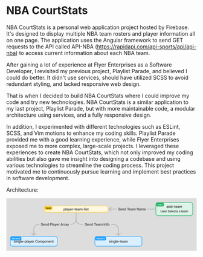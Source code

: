 <h1>NBA CourtStats</h1>

NBA CourtStats is a personal web application project hosted by Firebase. It's designed to display multiple NBA team rosters and player information all on one page. The application uses the Angular framework to send GET requests to the API called API-NBA (https://rapidapi.com/api-sports/api/api-nba) to access current information about each NBA team. 

After gaining a lot of experience at Flyer Enterprises as a Software Developer, I revisited my previous project, Playlist Parade, and believed I could do better. It didn't use services, should have utilized SCSS to avoid redundant styling, and lacked responsive web design.

That is when I decided to build NBA CourtStats where I could improve my code and try new technologies. NBA CourtStats is a similar application to my last project, Playlist Parade, but with more maintainable code, a modular architecture using services, and a fully responsive design. 

In addition, I experimented with different technologies such as ESLint, SCSS, and Vim motions to enhance my coding skills. Playlist Parade provided me with a good learning experience, while Flyer Enterprises exposed me to more complex, large-scale projects. I leveraged these experiences to create NBA CourtStats, which not only improved my coding abilities but also gave me insight into designing a codebase and using various technologies to streamline the coding process. This project motivated me to continuously pursue learning and implement best practices in software development.

<p>Architecture:</p>
<img src="src/assets/nbacourstatarch.PNG" alt="NBA-CourtStat's Architecture" width="600px">
